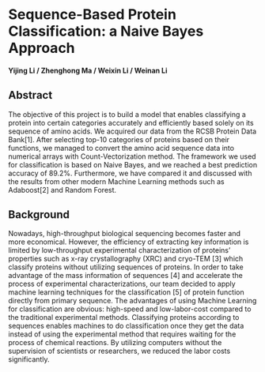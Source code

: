 # Sequence-Based Protein Classification: a Naive Bayes Approach 
#### Yijing Li / Zhenghong Ma / Weixin Li / Weinan Li 
## Abstract 
The objective of this project is to build a model that enables classifying a protein into certain categories accurately and efficiently based solely on its sequence of amino acids. We acquired our data from the RCSB Protein Data Bank[1]. After selecting top-10 categories of proteins based on their functions, we managed to convert the amino acid sequence data into numerical arrays with Count-Vectorization method. The framework we used for classification is based on Naive Bayes, and we reached a best prediction accuracy of 89.2%. Furthermore, we have compared it and discussed with the results from other modern Machine Learning methods such as Adaboost[2] and Random Forest.   
## Background 
Nowadays, high-throughput biological sequencing becomes faster and more economical. However, the efficiency of extracting key information is limited by low­-throughput experimental characterization of proteins’ properties such as x-­ray crystallography (XRC) and cryo-­TEM [3] which classify proteins without utilizing sequences of proteins. In order to take advantage of the mass information of sequences [4] and accelerate the process of experimental characterizations, our team decided to apply machine learning techniques for the classification [5] of protein function directly from primary sequence. 
The advantages of using Machine Learning for classification are obvious: high-speed and low-labor-cost compared to the traditional experimental methods. Classifying proteins according to sequences enables machines to do classification once they get the data instead of using the experimental method that requires waiting for the process of chemical reactions. By utilizing computers without the supervision of scientists or researchers, we reduced the labor costs significantly. 

